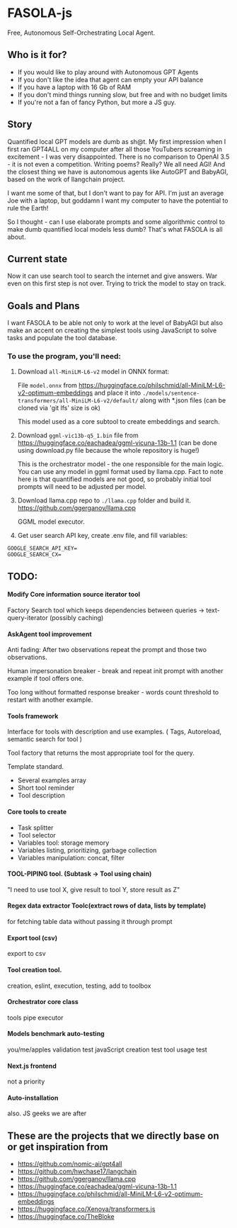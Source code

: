# FASOLA-js

Free, Autonomous Self-Orchestrating Local Agent.

## Who is it for?

- If you would like to play around with Autonomous GPT Agents
- If you don't like the idea that agent can empty your API balance
- If you have a laptop with 16 Gb of RAM
- If you don't mind things running slow, but free and with no budget limits
- If you're not a fan of fancy Python, but more a JS guy.

## Story

Quantified local GPT models are dumb as sh@t. My first impression when I first ran GPT4ALL on my computer after all those YouTubers screaming in excitement - I was very disappointed. There is no comparison to OpenAI 3.5 - it is not even a competition. Writing poems? Really? We all need AGI! And the closest thing we have is autonomous agents like AutoGPT and BabyAGI, based on the work of llangchain project.

I want me some of that, but I don't want to pay for API. I'm just an average Joe with a laptop, but goddamn I want my computer to have the potential to rule the Earth!

So I thought - can I use elaborate prompts and some algorithmic control to make dumb quantified local models less dumb? That's what FASOLA is all about.

## Current state

Now it can use search tool to search the internet and give answers. War even on this first step is not over. Trying to trick the model to stay on track.

## Goals and Plans

I want FASOLA to be able not only to work at the level of BabyAGI but also make an accent on creating the simplest tools using JavaScript to solve tasks and populate the tool database.

### To use the program, you'll need:

1. Download `all-MiniLM-L6-v2` model in ONNX format:

   File `model.onnx` from https://huggingface.co/philschmid/all-MiniLM-L6-v2-optimum-embeddings
   and place it into `./models/sentence-transformers/all-MiniLM-L6-v2/default/`
   along with *.json files (can be cloned via 'git lfs' size is ok)

   This model used as a core subtool to create embeddings and search.

2. Download `ggml-vic13b-q5_1.bin` file from https://huggingface.co/eachadea/ggml-vicuna-13b-1.1 (can be done using download.py file because the whole repository is huge!)

   This is the orchestrator model - the one responsible for the main logic.
   You can use any model in ggml format used by llama.cpp. Fact to note
   here is that quantified models are not good, so probably initial tool
   prompts will need to be adjusted per model. 

3. Download llama.cpp repo to `./llama.cpp` folder and build it.
   https://github.com/ggerganov/llama.cpp

   GGML model executor.

4. Get user search API key, create .env file, and fill variables:

```
GOOGLE_SEARCH_API_KEY=
GOOGLE_SEARCH_CX=
```

## TODO:

#### Modify Core information source iterator tool

Factory Search tool which keeps dependencies between queries -> text-query-iterator (possibly caching)

#### AskAgent tool improvement

Anti fading: After two observations repeat the prompt and those two observations.

Human impersonation breaker - break and repeat init prompt with another example if tool offers one.

Too long without formatted response breaker - words count threshold
to restart with another example.

#### Tools framework

Interface for tools with description and use examples.
( Tags, Autoreload, semantic search for tool )

Tool factory that returns the most appropriate tool for the query.

Template standard.
- Several examples array
- Short tool reminder
- Tool description

#### Core tools to create

* Task splitter
* Tool selector
* Variables tool: storage memory
* Variables listing, prioritizing, garbage collection
* Variables manipulation: concat, filter

#### TOOL-PIPING tool. (Subtask -> Tool using chain)
 "I need to use tool X, give result to tool Y, store result as Z"
#### Regex data extractor Toolc(extract rows of data, lists by template)
 for fetching table data without passing it through prompt
#### Export tool (csv)
 export to csv
#### Tool creation tool.
 creation, eslint, execution, testing, add to toolbox
#### Orchestrator core class
 tools pipe executor
#### Models benchmark auto-testing
 you/me/apples validation test
 javaScript creation test
 tool usage test

#### Next.js frontend
 not a priority
#### Auto-installation
 also. JS geeks we are after

## These are the projects that we directly base on or get inspiration from

* https://github.com/nomic-ai/gpt4all
* https://github.com/hwchase17/langchain
* https://github.com/ggerganov/llama.cpp
* https://huggingface.co/eachadea/ggml-vicuna-13b-1.1
* https://huggingface.co/philschmid/all-MiniLM-L6-v2-optimum-embeddings
* https://huggingface.co/Xenova/transformers.js
* https://huggingface.co/TheBloke

